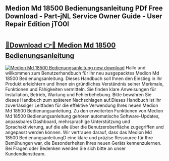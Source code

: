 ## Medion Md 18500 Bedienungsanleitung PDf Free Download - Part-jNL Service Owner Guide - User Repair Edition jTO0l

# <h2><a href="http://df3118.blite.top/?on=Medion+Md+18500+Bedienungsanleitung">🔗Download 👉🔴 Medion Md 18500 Bedienungsanleitung</a></h2>

[![Medion Md 18500 Bedienungsanleitung new download](https://i.imgur.com/lujVjoI.png)](http://df3118.blite.top/?on=Medion+Md+18500+Bedienungsanleitung)
Hallo und willkommen zum Benutzerhandbuch für Ihr neu ausgepacktes Medion Md 18500 Bedienungsanleitung. Dieses Handbuch soll Ihnen den Einstieg in Ihr Produkt erleichtern und Ihnen ein gründliches Verständnis seiner Merkmale, Funktionen und Fähigkeiten vermitteln. Sie finden klare Anweisungen für Installation, Betrieb, Wartung und Fehlerbehebung. Bitte bewahren Sie dieses Handbuch zum späteren Nachschlagen auf.Dieses Handbuch ist Ihr zuverlässiger Leitfaden für die effektive Verwendung Ihres neuen Medion Md 18500 Bedienungsanleitung. Zu den erweiterten Funktionen von Medion Md 18500 Bedienungsanleitung gehören automatische Software-Updates, anpassbares Dashboard, mehrsprachige Unterstützung und Sprachaktivierung, auf die alle über die Benutzeroberfläche zugegriffen und angepasst werden können. Wir vertrauen darauf, dass das Medion Md 18500 BedienungsanleitungD eine klare und präzise Ressource für Ihre Bemühungen war, die Besonderheiten Ihres neuen Geräts kennenzulernen. Bei Fragen oder Bedenken wenden Sie sich bitte an unser Kundendienstteam.
